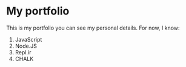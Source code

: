 # My portfolio

This is my portfolio you can see my personal details.
For now, I know: 

1. JavaScript
1. Node.JS
 1. Repl.ir
 1. CHALK
